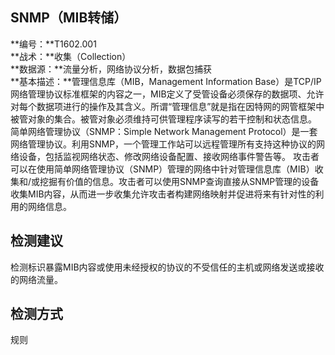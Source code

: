 ## SNMP（MIB转储）  
**编号：**T1602.001  
**战术：**收集（Collection）  
**数据源：**流量分析，网络协议分析，数据包捕获  
**基本描述：**管理信息库（MIB，Management Information Base）是TCP/IP网络管理协议标准框架的内容之一，MIB定义了受管设备必须保存的数据项、允许对每个数据项进行的操作及其含义。所谓“管理信息”就是指在因特网的网管框架中被管对象的集合。被管对象必须维持可供管理程序读写的若干控制和状态信息。
简单网络管理协议（SNMP：Simple Network Management Protocol）是一套网络管理协议。利用SNMP，一个管理工作站可以远程管理所有支持这种协议的网络设备，包括监视网络状态、修改网络设备配置、接收网络事件警告等。
攻击者可以在使用简单网络管理协议（SNMP）管理的网络中针对管理信息库（MIB）收集和/或挖掘有价值的信息。攻击者可以使用SNMP查询直接从SNMP管理的设备收集MIB内容，从而进一步收集允许攻击者构建网络映射并促进将来有针对性的利用的网络信息。  
## 检测建议  
检测标识暴露MIB内容或使用未经授权的协议的不受信任的主机或网络发送或接收的网络流量。  
## 检测方式  
规则